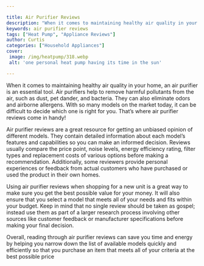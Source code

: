 ```yaml
---

title: Air Purifier Reviews
description: "When it comes to maintaining healthy air quality in your home, an air purifier is an essential tool. Air purifiers help to remove ...read now to learn more"
keywords: air purifier reviews
tags: ["Heat Pump", "Appliance Reviews"]
author: Curtis
categories: ["Household Appliances"]
cover: 
 image: /img/heatpump/318.webp
 alt: 'one personal heat pump having its time in the sun'

---
```


When it comes to maintaining healthy air quality in your home, an air purifier is an essential tool. Air purifiers help to remove harmful pollutants from the air, such as dust, pet dander, and bacteria. They can also eliminate odors and airborne allergens. With so many models on the market today, it can be difficult to decide which one is right for you. That’s where air purifier reviews come in handy!

Air purifier reviews are a great resource for getting an unbiased opinion of different models. They contain detailed information about each model’s features and capabilities so you can make an informed decision. Reviews usually compare the price point, noise levels, energy efficiency rating, filter types and replacement costs of various options before making a recommendation. Additionally, some reviewers provide personal experiences or feedback from actual customers who have purchased or used the product in their own homes.

Using air purifier reviews when shopping for a new unit is a great way to make sure you get the best possible value for your money. It will also ensure that you select a model that meets all of your needs and fits within your budget. Keep in mind that no single review should be taken as gospel; instead use them as part of a larger research process involving other sources like customer feedback or manufacturer specifications before making your final decision. 

Overall, reading through air purifier reviews can save you time and energy by helping you narrow down the list of available models quickly and efficiently so that you purchase an item that meets all of your criteria at the best possible price
